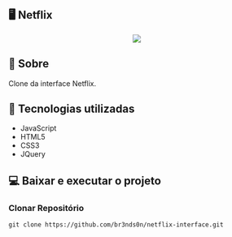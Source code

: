 ## 🖥 Netflix 

<p align="center">
  <img src="https://media.discordapp.net/attachments/696749484012601344/899295886180491264/netflixgif.gif?width=511&height=473">
</P>

## 📘 Sobre

Clone da interface Netflix.

## 🔧 Tecnologias utilizadas

* JavaScript
* HTML5
* CSS3
* JQuery

## 💻 Baixar e executar o projeto

### Clonar Repositório
```
git clone https://github.com/br3nds0n/netflix-interface.git
```
